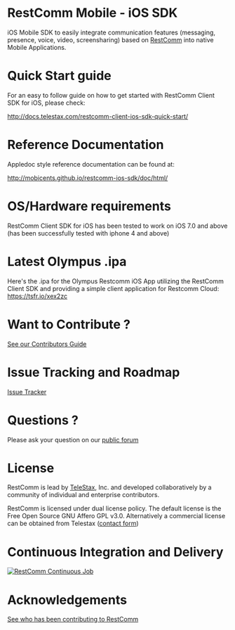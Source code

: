 RestComm Mobile - iOS SDK
================

iOS Mobile SDK to easily integrate communication features (messaging, presence, voice, video, screensharing) based on [RestComm](http://restcomm.com/) into native Mobile Applications.

Quick Start guide
================

For an easy to follow guide on how to get started with RestComm Client SDK for iOS, please check:

http://docs.telestax.com/restcomm-client-ios-sdk-quick-start/

Reference Documentation
================

Appledoc style reference documentation can be found at:

http://mobicents.github.io/restcomm-ios-sdk/doc/html/

OS/Hardware requirements
================

RestComm Client SDK for iOS has been tested to work on iOS 7.0 and above (has been successfully tested with iphone 4 and above)

Latest Olympus .ipa
=============================

Here's the .ipa for the Olympus Restcomm iOS App utilizing the RestComm Client SDK and providing a simple client application for Restcomm Cloud: https://tsfr.io/xex2zc 

Want to Contribute ? 
========
[See our Contributors Guide](https://github.com/Mobicents/RestComm/wiki/Contribute-to-RestComm)

Issue Tracking and Roadmap
========
[Issue Tracker](https://github.com/Mobicents/restcomm-ios-sdk/issues)


Questions ?
========
Please ask your question on our [public forum](http://groups.google.com/group/restcomm)

License
========

RestComm is lead by [TeleStax](http://www.telestax.com/), Inc. and developed collaboratively by a community of individual and enterprise contributors.

RestComm is licensed under dual license policy. The default license is the Free Open Source GNU Affero GPL v3.0. Alternatively a commercial license can be obtained from Telestax ([contact form](http://www.telestax.com/contactus/#InquiryForm))

Continuous Integration and Delivery
========
[![RestComm Continuous Job](http://www.cloudbees.com/sites/default/files/Button-Built-on-CB-1.png)](https://mobicents.ci.cloudbees.com/job/RestComm/)

Acknowledgements
========
[See who has been contributing to RestComm](http://www.telestax.com/opensource/acknowledgments/)
